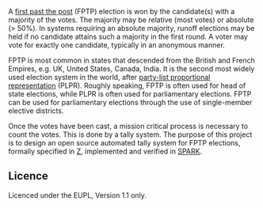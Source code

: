 A [first past the post][0] (FPTP) election is won by the candidate(s) with a
majority of the votes. The majority may be relative (most votes) or absolute (>
50%). In systems requiring an absolute majority, runoff elections may be held
if no candidate attains such a majority in the first round. A voter may vote
for exactly one candidate, typically in an anonymous manner.

FPTP is most common in states that descended from the British and French
Empires, e.g. UK, United States, Canada, India. It is the second most widely
used election system in the world, after [party-list proportional
representation][1] (PLPR). Roughly speaking, FPTP is often used for head of
state elections, while PLPR is often used for parliamentary elections. FPTP can
be used for parliamentary elections through the use of single-member elective
districts.

Once the votes have been cast, a mission critical process is necessary to count
the votes. This is done by a tally system. The purpose of this project is to
design an open source automated tally system for FPTP elections, formally
specified in [Z][2], implemented and verified in [SPARK][3].

[0]: http://en.wikipedia.org/wiki/First_past_the_post
[1]: http://en.wikipedia.org/wiki/Party-list_proportional_representation
[2]: http://en.wikipedia.org/wiki/Z
[3]: http://en.wikipedia.org/wiki/SPARK_(programming_language)

## Licence ##

Licenced under the EUPL, Version 1.1 only.

